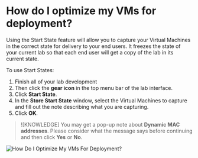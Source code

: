 # How do I optimize my VMs for deployment?

Using the Start State feature will allow you to capture your Virtual Machines in the correct state for delivery to your end users. It freezes the state of your current lab so that each end user will get a copy of the lab in its current state.

To use Start States:
1. Finish all of your lab development 
1. Then click the **gear icon** in the top menu bar of the lab interface.
1. Click **Start State**. 
1. In the **Store Start State** window, select the Virtual Machines to capture and fill out the note describing what you are capturing. 
1. Click **OK**.

> ![KNOWLEDGE] You may get a pop-up note about **Dynamic MAC addresses**. Please consider what the message says before continuing and then click **Yes** or **No**.

![How Do I Optimize My VMs For Deployment?](https://www.youtube.com/watch?v=NwKby0OMEXY)
